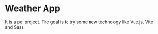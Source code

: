 # Weather App

It is a pet project. The goal is to try some new technology like Vue.js, Vite and Sass.
